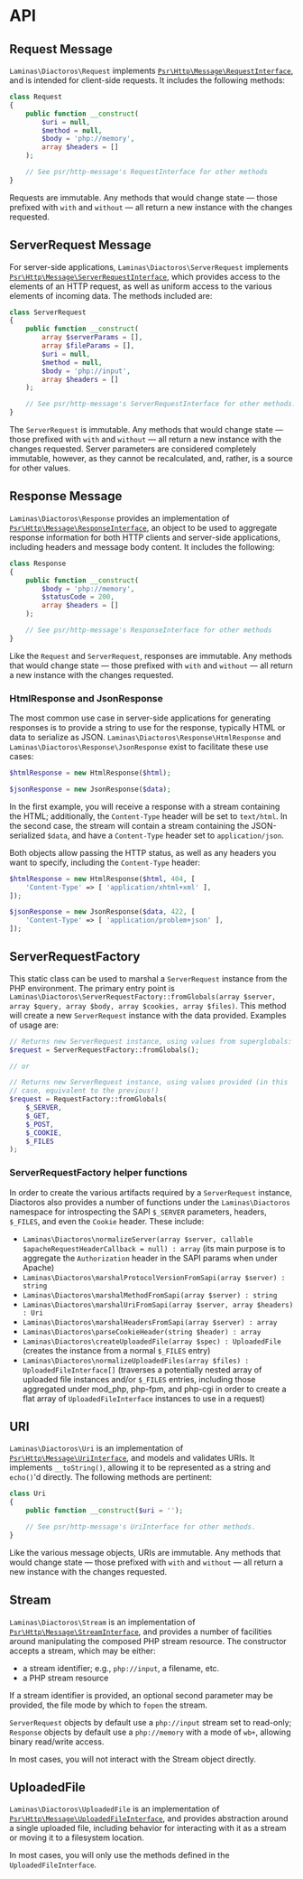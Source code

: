 # API

## Request Message

`Laminas\Diactoros\Request` implements [`Psr\Http\Message\RequestInterface`](https://github.com/php-fig/http-message/blob/master/src/RequestInterface.php),
and is intended for client-side requests. It includes the following methods:

```php
class Request
{
    public function __construct(
        $uri = null,
        $method = null,
        $body = 'php://memory',
        array $headers = []
    );

    // See psr/http-message's RequestInterface for other methods
}
```

Requests are immutable. Any methods that would change state &mdash; those prefixed with `with` and
`without` &mdash; all return a new instance with the changes requested.

## ServerRequest Message

For server-side applications, `Laminas\Diactoros\ServerRequest` implements
[`Psr\Http\Message\ServerRequestInterface`](https://github.com/php-fig/http-message/blob/master/src/ServerRequestInterface.php),
which provides access to the elements of an HTTP request, as well as uniform access to the various
elements of incoming data. The methods included are:

```php
class ServerRequest
{
    public function __construct(
        array $serverParams = [],
        array $fileParams = [],
        $uri = null,
        $method = null,
        $body = 'php://input',
        array $headers = []
    );

    // See psr/http-message's ServerRequestInterface for other methods.
}
```

The `ServerRequest` is immutable. Any methods that would change state &mdash; those prefixed with `with`
and `without` &mdash; all return a new instance with the changes requested. Server parameters are
considered completely immutable, however, as they cannot be recalculated, and, rather, is a source
for other values.

## Response Message

`Laminas\Diactoros\Response` provides an implementation of
[`Psr\Http\Message\ResponseInterface`](https://github.com/php-fig/http-message/blob/master/src/ResponseInterface.php),
an object to be used to aggregate response information for both HTTP clients and server-side
applications, including headers and message body content. It includes the following:

```php
class Response
{
    public function __construct(
        $body = 'php://memory',
        $statusCode = 200,
        array $headers = []
    );

    // See psr/http-message's ResponseInterface for other methods
}
```

Like the `Request` and `ServerRequest`, responses are immutable. Any methods that would change state
&mdash; those prefixed with `with` and `without` &mdash; all return a new instance with the changes requested.

### HtmlResponse and JsonResponse

The most common use case in server-side applications for generating responses is to provide a string
to use for the response, typically HTML or data to serialize as JSON.  `Laminas\Diactoros\Response\HtmlResponse` and `Laminas\Diactoros\Response\JsonResponse` exist to facilitate these use cases:

```php
$htmlResponse = new HtmlResponse($html);

$jsonResponse = new JsonResponse($data);
```

In the first example, you will receive a response with a stream containing the HTML; additionally,
the `Content-Type` header will be set to `text/html`. In the second case, the stream will contain a
stream containing the JSON-serialized `$data`, and have a `Content-Type` header set to
`application/json`.

Both objects allow passing the HTTP status, as well as any headers you want to specify,
including the `Content-Type` header:

```php
$htmlResponse = new HtmlResponse($html, 404, [
    'Content-Type' => [ 'application/xhtml+xml' ],
]);

$jsonResponse = new JsonResponse($data, 422, [
    'Content-Type' => [ 'application/problem+json' ],
]);
```

## ServerRequestFactory

This static class can be used to marshal a `ServerRequest` instance from the PHP environment. The
primary entry point is `Laminas\Diactoros\ServerRequestFactory::fromGlobals(array $server, array
$query, array $body, array $cookies, array $files)`. This method will create a new `ServerRequest`
instance with the data provided. Examples of usage are:

```php
// Returns new ServerRequest instance, using values from superglobals:
$request = ServerRequestFactory::fromGlobals();

// or

// Returns new ServerRequest instance, using values provided (in this
// case, equivalent to the previous!)
$request = RequestFactory::fromGlobals(
    $_SERVER,
    $_GET,
    $_POST,
    $_COOKIE,
    $_FILES
);
```

### ServerRequestFactory helper functions

In order to create the various artifacts required by a `ServerRequest` instance,
Diactoros also provides a number of functions under the `Laminas\Diactoros`
namespace for introspecting the SAPI `$_SERVER` parameters, headers, `$_FILES`,
and even the `Cookie` header. These include:

- `Laminas\Diactoros\normalizeServer(array $server, callable $apacheRequestHeaderCallback = null) : array`
  (its main purpose is to aggregate the `Authorization` header in the SAPI params
  when under Apache)
- `Laminas\Diactoros\marshalProtocolVersionFromSapi(array $server) : string`
- `Laminas\Diactoros\marshalMethodFromSapi(array $server) : string`
- `Laminas\Diactoros\marshalUriFromSapi(array $server, array $headers) : Uri`
- `Laminas\Diactoros\marshalHeadersFromSapi(array $server) : array`
- `Laminas\Diactoros\parseCookieHeader(string $header) : array`
- `Laminas\Diactoros\createUploadedFile(array $spec) : UploadedFile` (creates the
  instance from a normal `$_FILES` entry)
- `Laminas\Diactoros\normalizeUploadedFiles(array $files) : UploadedFileInterface[]`
  (traverses a potentially nested array of uploaded file instances and/or
  `$_FILES` entries, including those aggregated under mod_php, php-fpm, and
  php-cgi in order to create a flat array of `UploadedFileInterface` instances
  to use in a request)

## URI

`Laminas\Diactoros\Uri` is an implementation of
[`Psr\Http\Message\UriInterface`](https://github.com/php-fig/http-message/blob/master/src/UriInterface.php),
and models and validates URIs. It implements `__toString()`, allowing it to be represented as a
string and `echo()`'d directly. The following methods are pertinent:

```php
class Uri
{
    public function __construct($uri = '');

    // See psr/http-message's UriInterface for other methods.
}
```

Like the various message objects, URIs are immutable. Any methods that would
change state &mdash; those
prefixed with `with` and `without` &mdash; all return a new instance with the changes requested.

## Stream

`Laminas\Diactoros\Stream` is an implementation of
[`Psr\Http\Message\StreamInterface`](https://github.com/php-fig/http-message/blob/master/src/StreamInterface.php),
and provides a number of facilities around manipulating the composed PHP stream resource. The
constructor accepts a stream, which may be either:

- a stream identifier; e.g., `php://input`, a filename, etc.
- a PHP stream resource

If a stream identifier is provided, an optional second parameter may be provided, the file mode by
which to `fopen` the stream.

`ServerRequest` objects by default use a `php://input` stream set to read-only; `Response` objects
by default use a `php://memory` with a mode of `wb+`, allowing binary read/write access.

In most cases, you will not interact with the Stream object directly.

## UploadedFile

`Laminas\Diactoros\UploadedFile` is an implementation of
[`Psr\Http\Message\UploadedFileInterface`](https://github.com/php-fig/http-message/blob/master/src/UploadedFileInterface.php),
and provides abstraction around a single uploaded file, including behavior for interacting with it
as a stream or moving it to a filesystem location.

In most cases, you will only use the methods defined in the `UploadedFileInterface`.
